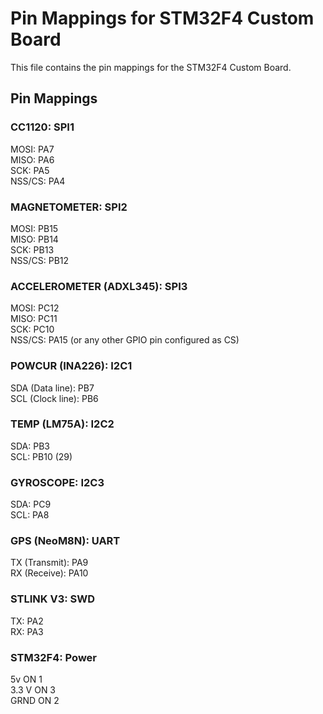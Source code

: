 # Pin Mappings for STM32F4 Custom Board

This file contains the pin mappings for the STM32F4 Custom Board.

## Pin Mappings

### CC1120: SPI1

MOSI: PA7 </br>
MISO: PA6 </br>
SCK: PA5 </br>
NSS/CS: PA4 </br>

### MAGNETOMETER: SPI2

MOSI: PB15 </br>
MISO: PB14 </br>
SCK: PB13 </br>
NSS/CS: PB12 </br>

### ACCELEROMETER (ADXL345): SPI3

MOSI: PC12 </br>
MISO: PC11 </br>
SCK: PC10 </br>
NSS/CS: PA15 (or any other GPIO pin configured as CS) </br>

### POWCUR (INA226): I2C1

SDA (Data line): PB7 </br>
SCL (Clock line): PB6 </br>

### TEMP (LM75A): I2C2

SDA: PB3 </br>
SCL: PB10 (29) </br>

### GYROSCOPE: I2C3

SDA: PC9 </br>
SCL: PA8 </br>

### GPS (NeoM8N): UART

TX (Transmit): PA9 </br>
RX (Receive): PA10 </br>

### STLINK V3: SWD

TX: PA2 </br>
RX: PA3 </br>

### STM32F4: Power

5v ON 1 </br>
3.3 V ON 3 </br>
GRND ON 2 </br>
